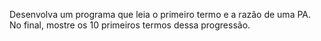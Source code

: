 Desenvolva um programa que leia o primeiro termo e a razão de uma PA. No final, mostre os 10 primeiros termos dessa progressão.